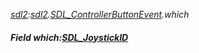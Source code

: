 _[sdl2](../../modules/sdl2/sdl2-module.md):[sdl2](../../modules/sdl2/sdl2-module.md).[SDL\_ControllerButtonEvent](../../modules/sdl2/sdl2-sdl_controllerbuttonevent.md).which_
##### Field which:[SDL_JoystickID](../../modules/sdl2/sdl2-sdl_joystickid.md)
